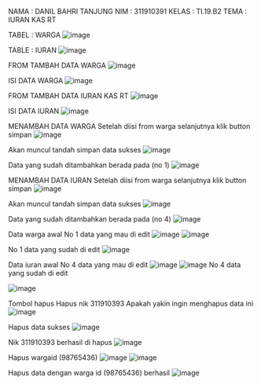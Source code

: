 NAMA : DANIL BAHRI TANJUNG
NIM : 311910391
KELAS : TI.19.B2
TEMA : IURAN KAS RT



TABEL : WARGA
 ![image](https://user-images.githubusercontent.com/81598231/125203906-e5a14f00-e2a4-11eb-8c4b-cc68f2e79a65.png)












TABLE : IURAN
 ![image](https://user-images.githubusercontent.com/81598231/125203918-ed60f380-e2a4-11eb-8706-2742db8e0039.png)

FROM TAMBAH DATA WARGA
![image](https://user-images.githubusercontent.com/81598231/125203922-f356d480-e2a4-11eb-937f-5735255d39be.png)
 




ISI DATA WARGA
 ![image](https://user-images.githubusercontent.com/81598231/125203932-fc47a600-e2a4-11eb-84e6-7ed95761b4eb.png)

FROM TAMBAH DATA IURAN KAS RT
 ![image](https://user-images.githubusercontent.com/81598231/125203940-049fe100-e2a5-11eb-805f-c600d6eeb856.png)

ISI DATA IURAN 
 ![image](https://user-images.githubusercontent.com/81598231/125203945-0bc6ef00-e2a5-11eb-8aec-dd7e620b79f6.png)


MENAMBAH DATA WARGA
Setelah diisi from warga selanjutnya klik button simpan
 ![image](https://user-images.githubusercontent.com/81598231/125203951-12556680-e2a5-11eb-89b0-b327f369b9a1.png)


Akan muncul tandah simpan data sukses
 ![image](https://user-images.githubusercontent.com/81598231/125203960-18e3de00-e2a5-11eb-86fc-b30208a77bfb.png)



Data yang sudah ditambahkan berada pada (no 1)
 ![image](https://user-images.githubusercontent.com/81598231/125203970-20a38280-e2a5-11eb-9566-8dad16df2166.png)


MENAMBAH DATA IURAN
Setelah diisi from warga selanjutnya klik button simpan
![image](https://user-images.githubusercontent.com/81598231/125203980-28632700-e2a5-11eb-8331-1088c1e052a3.png)

 






Akan muncul tandah simpan data sukses
 ![image](https://user-images.githubusercontent.com/81598231/125203986-30bb6200-e2a5-11eb-82ac-f61170fbe2b4.png)


Data yang sudah ditambahkan berada pada (no 4)
![image](https://user-images.githubusercontent.com/81598231/125203994-3749d980-e2a5-11eb-8f97-98a3dbd4774e.png)

 







Data warga awal
No 1 data yang mau di edit
 ![image](https://user-images.githubusercontent.com/81598231/125204003-46c92280-e2a5-11eb-9aa4-6c62ab378763.png)
![image](https://user-images.githubusercontent.com/81598231/125204011-4e88c700-e2a5-11eb-9948-93a0277fca00.png)

 

 
No 1 data yang sudah di edit
 ![image](https://user-images.githubusercontent.com/81598231/125204016-534d7b00-e2a5-11eb-9347-9152458d715f.png)

Data iuran awal
No 4 data yang mau di edit 
 ![image](https://user-images.githubusercontent.com/81598231/125204018-58aac580-e2a5-11eb-82d4-7473f7ede340.png)
 ![image](https://user-images.githubusercontent.com/81598231/125204024-5d6f7980-e2a5-11eb-9f86-fe3b38055691.png)
No 4 data yang sudah di edit

![image](https://user-images.githubusercontent.com/81598231/125204028-66604b00-e2a5-11eb-8e6c-cc44e993907b.png)


Tombol hapus
Hapus nik 
311910393
Apakah yakin ingin menghapus data ini
 ![image](https://user-images.githubusercontent.com/81598231/125204063-8728a080-e2a5-11eb-8a60-bba1f5350d60.png)

Hapus data sukses
 ![image](https://user-images.githubusercontent.com/81598231/125204070-914a9f00-e2a5-11eb-9098-55f773a24432.png)


Nik 311910393 berhasil di hapus
 ![image](https://user-images.githubusercontent.com/81598231/125204079-9871ad00-e2a5-11eb-80e6-72dd75626989.png)


Hapus wargaid (98765436) 
 ![image](https://user-images.githubusercontent.com/81598231/125204084-9e678e00-e2a5-11eb-88c0-c117bd589376.png)
![image](https://user-images.githubusercontent.com/81598231/125204096-a7585f80-e2a5-11eb-959c-eb9cbc52cc95.png)

Hapus data dengan warga id (98765436) berhasil 
![image](https://user-images.githubusercontent.com/81598231/125204108-b3442180-e2a5-11eb-99d4-e7d4bcd721b3.png)




